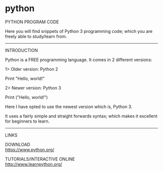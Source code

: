 # python

PYTHON PROGRAM CODE

Here you will find snippets of Python 3 programming code; which you are freely able to study/learn from.

-----

INTRODUCTION

Python is a FREE programming language. It comes in 2 different versions:

1> Older version: Python 2

Print "Hello, world!"

2> Newer version: Python 3

Print ("Hello, world!")

Here I have opted to use the newest version which is, Python 3. 

It uses a fairly simple and straight forwards syntax; which makes it excellent for beginners to learn.

-----

LINKS

DOWNLOAD  
https://www.python.org/

TUTORIALS/INTERACTIVE ONLINE  
http://www.learnpython.org/

